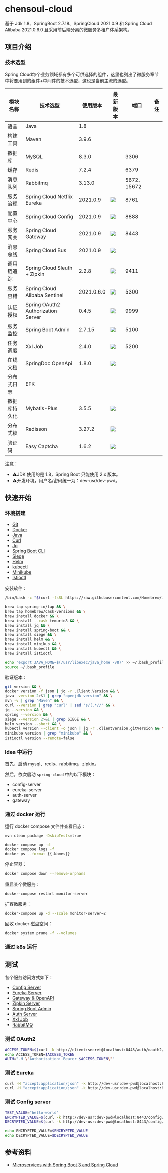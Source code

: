 # chensoul-cloud

基于 Jdk 1.8、SpringBoot 2.7.18、SpringCloud 2021.0.9 和 Spring Cloud Alibaba 2021.0.6.0 且采用前后端分离的微服务多租户体系架构。

## 项目介绍

### 技术选型

Spring Cloud每个业务领域都有多个可供选择的组件，这里也列出了微服务章节中将要用到的组件+中间件的技术选型，这也是当前主流的选型。

| 模块名称   | 技术选型                               | 使用版本       | 最新版本                                                                                                                                                                                                                                   | 端口         | 备注 |
|--------|------------------------------------|------------|----------------------------------------------------------------------------------------------------------------------------------------------------------------------------------------------------------------------------------------|------------|----|
| 语言     | Java                               | 1.8        |                                                                                                                                                                                                                                        |            |    |
| 构建工具   | Maven                              | 3.9.6      |                                                                                                                                                                                                                                        |            |    |
| 数据库    | MySQL                              | 8.3.0      |                                                                                                                                                                                                                                        | 3306       |    |
| 缓存     | Redis                              | 7.2.4      |                                                                                                                                                                                                                                        | 6379       |    |
| 消息队列   | Rabbitmq                           | 3.13.0     |                                                                                                                                                                                                                                        | 5672、15672 |    |
| 服务治理   | Spring Cloud Netflix Eureka        | 2021.0.9   | <img src="https://img.shields.io/maven-metadata/v?label=&color=blue&versionPrefix=2021&metadataUrl=https://s01.oss.sonatype.org/content/repositories/releases/org/springframework/cloud/spring-cloud-dependencies/maven-metadata.xml"> | 8761       |    |
| 配置中心   | Spring Cloud Config                | 2021.0.9   | <img src="https://img.shields.io/maven-metadata/v?label=&color=blue&versionPrefix=2021&metadataUrl=https://s01.oss.sonatype.org/content/repositories/releases/org/springframework/cloud/spring-cloud-dependencies/maven-metadata.xml"> | 8888       |    |
| 服务网关   | Spring Cloud Gateway               | 2021.0.9   | <img src="https://img.shields.io/maven-metadata/v?label=&color=blue&versionPrefix=2021&metadataUrl=https://s01.oss.sonatype.org/content/repositories/releases/org/springframework/cloud/spring-cloud-dependencies/maven-metadata.xml"> | 8443       |    |
| 消息总线   | Spring Cloud Bus                   | 2021.0.9   | <img src="https://img.shields.io/maven-metadata/v?label=&color=blue&versionPrefix=2021&metadataUrl=https://s01.oss.sonatype.org/content/repositories/releases/org/springframework/cloud/spring-cloud-dependencies/maven-metadata.xml"> |            |    |
| 调用链追踪  | Spring Cloud Sleuth + Zipkin       | 2.2.8      | <img src="https://img.shields.io/maven-metadata/v?label=&color=blue&versionPrefix=2&metadataUrl=https://s01.oss.sonatype.org/content/repositories/releases/org/springframework/cloud/spring-cloud-starter-zipkin/maven-metadata.xml">  | 9411       |    |
| 服务容错   | Spring Cloud Alibaba Sentinel      | 2021.0.6.0 | <img src="https://img.shields.io/maven-metadata/v?label=&color=blue&versionPrefix=2021.0&metadataUrl=https://oss.sonatype.org/content/repositories/releases/com/alibaba/cloud/spring-cloud-alibaba-dependencies/maven-metadata.xml">   | 5300       |    |
| 认证授权   | Spring OAuth2 Authorization Server | 0.4.5      | <img src="https://img.shields.io/maven-metadata/v?label=&color=blue&versionPrefix=0.&metadataUrl=https://repo1.maven.org/maven2/org/springframework/security/spring-security-oauth2-authorization-server/maven-metadata.xml">          | 9999       |    |
| 服务监控   | Spring Boot Admin                  | 2.7.15     | <img src="https://img.shields.io/maven-metadata/v?label=&color=blue&versionPrefix=2.&metadataUrl=https://oss.sonatype.org/content/repositories/releases/de/codecentric/spring-boot-admin-dependencies/maven-metadata.xml">             | 5100       |    |
| 任务调度   | Xxl Job                            | 2.4.0      | <img src="https://img.shields.io/maven-metadata/v?label=&color=blue&metadataUrl=https://oss.sonatype.org/content/repositories/releases/com/xuxueli/xxl-job/maven-metadata.xml">                                                        | 5200       |    |
| 在线文档   | SpringDoc OpenApi                  | 1.8.0      | <img src="https://img.shields.io/maven-metadata/v?label=&color=blue&metadataUrl=https://oss.sonatype.org/content/repositories/releases/org/springdoc/springdoc-openapi-ui/maven-metadata.xml">                                         |            |    |
| 分布式日志  | EFK                                |            |                                                                                                                                                                                                                                        |            |    |
| 数据库持久化 | Mybatis-Plus                       | 3.5.5      | <img src="https://img.shields.io/maven-metadata/v?label=&color=blue&metadataUrl=https://oss.sonatype.org/content/repositories/releases/com/baomidou/mybatis-plus-boot-starter/maven-metadata.xml">                                     |            |    |
| 分布式锁   | Redisson                           | 3.27.2     | <img src="https://img.shields.io/maven-metadata/v?label=&color=blue&metadataUrl=https://oss.sonatype.org/content/repositories/releases/org/redisson/redisson/maven-metadata.xml">                                                      |            |    |
| 验证码    | Easy Captcha                       | 1.6.2      | <img src="https://img.shields.io/maven-metadata/v?label=&color=blue&metadataUrl=https://oss.sonatype.org/content/repositories/releases/com/github/whvcse/easy-captcha/maven-metadata.xml">                                             |            |    |


注意：
- ⚠️JDK 使用的是 1.8，Spring Boot 只能使用 2.x 版本。
- ⚠️开发环境，用户名/密码统一为：dev-usr/dev-pwd。

## 快速开始

### 环境搭建

- [Git](https://git-scm.com/downloads)
- [Docker](https://docs.docker.com/get-docker/)
- [Java](https://www.azul.com/downloads/#zulu)
- [Curl](https://curl.haxx.se/download.html)
- [Jq](https://stedolan.github.io/jq/download/)
- [Spring Boot CLI](https://docs.spring.io/spring-boot/docs/3.0.4/reference/html/getting-started.html#getting-started.installing.cli)
- [Siege](https://github.com/JoeDog/siege#where-is-it)
- [Helm](https://helm.sh/docs/intro/install/)
- [kubectl](https://kubernetes.io/docs/tasks/tools/install-kubectl-macos/)
- [Minikube](https://minikube.sigs.k8s.io/docs/start/)
- [Istioctl](https://istio.io/latest/docs/setup/getting-started/#download)

安装软件：

```bash
/bin/bash -c "$(curl -fsSL https://raw.githubusercontent.com/Homebrew/install/HEAD/install.sh)"

brew tap spring-io/tap && \
brew tap homebrew/cask-versions && \
brew install docker && \
brew install --cask temurin8 && \
brew install jq && \
brew install spring-boot && \
brew install siege && \
brew install helm && \
brew install minikub && \
brew install kubectl && \
brew install istioctl

echo 'export JAVA_HOME=$(/usr/libexec/java_home -v8)' >> ~/.bash_profile
source ~/.bash_profile
```

验证版本：

```bash
git version && \
docker version -f json | jq -r .Client.Version && \
java -version 2>&1 | grep "openjdk version" && \
mvn -v | grep "Maven" && \
curl --version | grep "curl" | sed 's/(.*//' && \
jq --version && \
spring --version && \
siege --version 2>&1 | grep SIEGE && \
helm version --short && \
kubectl version --client -o json | jq -r .clientVersion.gitVersion && \
minikube version | grep "minikube" && \
istioctl version --remote=false
```

### Idea 中运行

首先，启动 mysql、redis、rabbitmq、zipkin。

然后，依次启动 `spring-cloud` 中的以下模块：

- config-server
- eureka-server
- auth-server
- gateway

### 通过 docker 运行

运行 docker compose 文件并查看日志：

```bash
mvn clean package -DskipTests=true

docker compose up -d
docker compose logs -f
docker ps --format {{.Names}}
```

停止容器：

```bash
docker compose down --remove-orphans
```

重启某个微服务：

```bash
docker-compose restart monitor-server
```

扩容微服务：

```bash
docker-compose up -d --scale monitor-server=2
```

回收 docker 磁盘空间：

```bash
docker system prune -f --volumes
```

### 通过 k8s 运行

## 测试

各个服务访问方式如下：

- [Config Server](http://localhost:8888)
- [Eureka Server](http://localhost:8761)
- [Gateway & OpenAPI](http://localhost:8443)
- [Zipkin Server](http://localhost:9411)
- [Spring Boot Admin](http://localhost:5100)
- [Auth Server](http://localhost:9999)
- [Xxl Job](http://localhost:5200)
- [RabbitMQ](http://localhost:15672)

### 测试 OAuth2

```bash
ACCESS_TOKEN=$(curl -k http://client:secret@localhost:8443/auth/oauth2/token -d grant_type=client_credentials -d scope="product:read product:write" -s | jq .access_token -r)
echo ACCESS_TOKEN=$ACCESS_TOKEN
AUTH="-H \"Authorization: Bearer $ACCESS_TOKEN\""
```

### 测试 Eureka

```bash
curl -H "accept:application/json" -k http://dev-usr:dev-pwd@localhost:8761/eureka/api/apps -s
curl -H "accept:application/json" -k http://dev-usr:dev-pwd@localhost:8761/config/auth-server/default -s
```

### 测试 Config server

```bash
TEST_VALUE="hello-world"
ENCRYPTED_VALUE=$(curl -k http://dev-usr:dev-pwd@localhost:8443/config/encrypt --data-urlencode "$TEST_VALUE" -s)
DECRYPTED_VALUE=$(curl -k http://dev-usr:dev-pwd@localhost:8443/config/decrypt -d $ENCRYPTED_VALUE -s)

echo ENCRYPTED_VALUE=$ENCRYPTED_VALUE
echo DECRYPTED_VALUE=$DECRYPTED_VALUE
```

## 参考资料

- [Microservices with Spring Boot 3 and Spring Cloud](https://github.com/PacktPublishing/Microservices-with-Spring-Boot-and-Spring-Cloud-Third-Edition)

